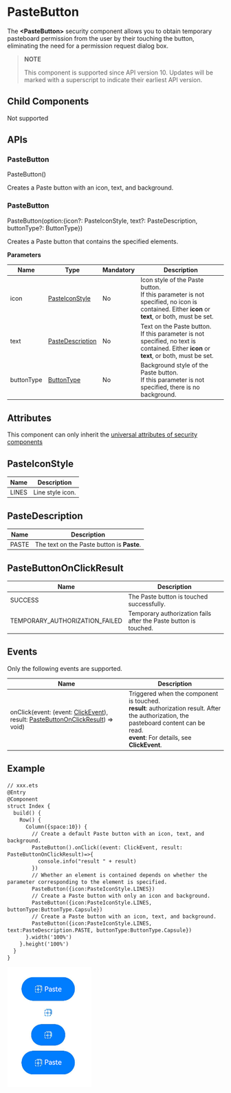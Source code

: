 # PasteButton


The **\<PasteButton>** security component allows you to obtain temporary pasteboard permission from the user by their touching the button, eliminating the need for a permission request dialog box.


> **NOTE**
>
> This component is supported since API version 10. Updates will be marked with a superscript to indicate their earliest API version.


## Child Components

Not supported


## APIs
### PasteButton
PasteButton()

Creates a Paste button with an icon, text, and background.

### PasteButton
PasteButton(option:{icon?: PasteIconStyle, text?: PasteDescription, buttonType?: ButtonType})

Creates a Paste button that contains the specified elements.

**Parameters**

| Name| Type| Mandatory| Description|
| -------- | -------- | -------- | -------- |
| icon | [PasteIconStyle](#pasteiconstyle) | No| Icon style of the Paste button.<br>If this parameter is not specified, no icon is contained. Either **icon** or **text**, or both, must be set.|
| text | [PasteDescription](#pastedescription) | No| Text on the Paste button.<br>If this parameter is not specified, no text is contained. Either **icon** or **text**, or both, must be set.|
| buttonType | [ButtonType](ts-basic-components-button.md#ButtonType) | No| Background style of the Paste button.<br>If this parameter is not specified, there is no background.|


## Attributes

This component can only inherit the [universal attributes of security components](ts-securitycomponent-attributes.md#attributes)


## PasteIconStyle

| Name| Description|
| -------- | -------- |
| LINES | Line style icon.|


## PasteDescription

| Name| Description|
| -------- | -------- |
| PASTE | The text on the Paste button is **Paste**.|


## PasteButtonOnClickResult

| Name| Description|
| -------- | -------- |
| SUCCESS | The Paste button is touched successfully.|
| TEMPORARY_AUTHORIZATION_FAILED | Temporary authorization fails after the Paste button is touched.|


## Events

Only the following events are supported.

| Name| Description|
| -------- | -------- |
| onClick(event: (event: [ClickEvent](ts-universal-events-click.md#clickevent)), result: [PasteButtonOnClickResult](#pastebuttononclickresult)) =&gt; void) | Triggered when the component is touched.<br>**result**: authorization result. After the authorization, the pasteboard content can be read.<br>**event**: For details, see **ClickEvent**.|


## Example

```
// xxx.ets
@Entry
@Component
struct Index {
  build() {
    Row() {
      Column({space:10}) {
        // Create a default Paste button with an icon, text, and background.
        PasteButton().onClick((event: ClickEvent, result: PasteButtonOnClickResult)=>{
          console.info("result " + result)
        })
        // Whether an element is contained depends on whether the parameter corresponding to the element is specified.
        PasteButton({icon:PasteIconStyle.LINES})
        // Create a Paste button with only an icon and background.
        PasteButton({icon:PasteIconStyle.LINES, buttonType:ButtonType.Capsule})
        // Create a Paste button with an icon, text, and background.
        PasteButton({icon:PasteIconStyle.LINES, text:PasteDescription.PASTE, buttonType:ButtonType.Capsule})
      }.width('100%')
    }.height('100%')
  }
}
```

![en-us_image_0000001593677984](figures/en-us_image_0000001593677984.png)
